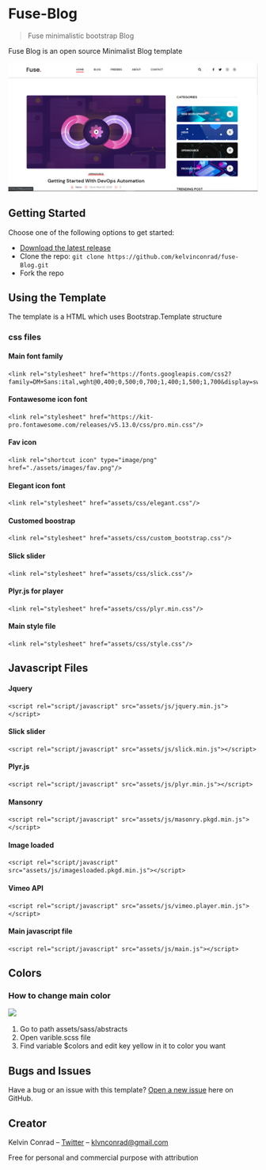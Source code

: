 # Fuse-Blog

>Fuse minimalistic bootstrap Blog

Fuse Blog is an open source Minimalist Blog template 

![](landing.PNG)


## Getting Started

Choose one of the following options to get started:
* [Download the latest release](https://github.com/kelvinconrad/fuse-Blog/archive/main.zip)
* Clone the repo: `git clone https://github.com/kelvinconrad/fuse-Blog.git`
* Fork the repo

## Using the Template

The template is a HTML which uses Bootstrap.Template structure
### css files

#### Main font family
```
<link rel="stylesheet" href="https://fonts.googleapis.com/css2?family=DM+Sans:ital,wght@0,400;0,500;0,700;1,400;1,500;1,700&display=swap"/>
```

#### Fontawesome icon font
```
<link rel="stylesheet" href="https://kit-pro.fontawesome.com/releases/v5.13.0/css/pro.min.css"/>
```

#### Fav icon
```
<link rel="shortcut icon" type="image/png" href="./assets/images/fav.png"/>
```

#### Elegant icon font
```
<link rel="stylesheet" href="assets/css/elegant.css"/>
```

#### Customed boostrap
```
<link rel="stylesheet" href="assets/css/custom_bootstrap.css"/>
```

#### Slick slider
```
<link rel="stylesheet" href="assets/css/slick.css"/>
```

#### Plyr.js for player
```
<link rel="stylesheet" href="assets/css/plyr.min.css"/>
```

#### Main style file
```
<link rel="stylesheet" href="assets/css/style.css"/>
```
## Javascript Files

#### Jquery
```
<script rel="script/javascript" src="assets/js/jquery.min.js"></script>
```

#### Slick slider
```
<script rel="script/javascript" src="assets/js/slick.min.js"></script>
```

#### Plyr.js
```
<script rel="script/javascript" src="assets/js/plyr.min.js"></script>
```

#### Mansonry
```
<script rel="script/javascript" src="assets/js/masonry.pkgd.min.js"></script>
```

#### Image loaded
```
<script rel="script/javascript" src="assets/js/imagesloaded.pkgd.min.js"></script>
```

#### Vimeo API
```
<script rel="script/javascript" src="assets/js/vimeo.player.min.js"></script>
```

#### Main javascript file
```
<script rel="script/javascript" src="assets/js/main.js"></script>
```

## Colors
### How to change main color
![](https://ibb.co/MZwBF1D)
1. Go to path assets/sass/abstracts
2. Open varible.scss file
3. Find variable $colors and edit key yellow in it to color you want


## Bugs and Issues

Have a bug or an issue with this template? [Open a new issue](https://github.com/kelvinconrad/fuse-Blog/issues/new) here on GitHub.


## Creator

Kelvin Conrad – [Twitter](https://twitter.com/Klvnconrad) – klvnconrad@gmail.com

Free for personal and commercial purpose with attribution
